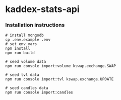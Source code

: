 # kaddex-stats-api

### Installation instructions

```
# install mongodb
cp .env.example .env
# set env vars
npm install
npm run build

# seed volume data
npm run console import:volume kswap.exchange.SWAP

# seed tvl data
npm run console import:tvl kswap.exchange.UPDATE

# seed candles data
npm run console import:candles
```
